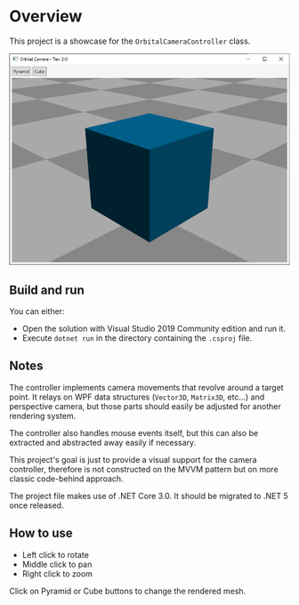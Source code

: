 # Overview

This project is a showcase for the `OrbitalCameraController` class.

![](docs/screenshot.png)

## Build and run

You can either:
- Open the solution with Visual Studio 2019 Community edition and run it.
- Execute `dotnet run` in the directory containing the `.csproj` file.

## Notes

The controller implements camera movements that revolve around a target point. It relays on WPF data structures (`Vector3D`, `Matrix3D`, etc...) and perspective camera, but those parts should easily be adjusted for another rendering system.

The controller also handles mouse events itself, but this can also be extracted and abstracted away easily if necessary.

This project's goal is just to provide a visual support for the camera controller, therefore is not constructed on the MVVM pattern but on more classic code-behind approach.

The project file makes use of .NET Core 3.0. It should be migrated to .NET 5 once released.

## How to use

- Left click to rotate
- Middle click to pan
- Right click to zoom

Click on Pyramid or Cube buttons to change the rendered mesh.
